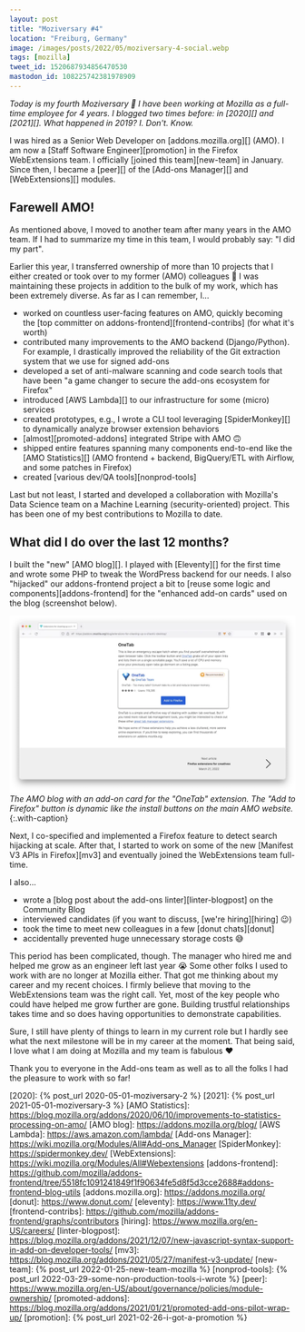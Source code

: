 ```yaml
---
layout: post
title: "Moziversary #4"
location: "Freiburg, Germany"
image: /images/posts/2022/05/moziversary-4-social.webp
tags: [mozilla]
tweet_id: 1520687934856470530
mastodon_id: 108225742381978909
---
```


_Today is my fourth Moziversary 🎂 I have been working at Mozilla as a full-time
employee for 4 years. I blogged two times before: in [2020][] and [2021][]. What
happened in 2019? I. Don't. Know._

I was hired as a Senior Web Developer on [addons.mozilla.org][] (AMO). I am now
a [Staff Software Engineer][promotion] in the Firefox WebExtensions team. I
officially [joined this team][new-team] in January. Since then, I became a
[peer][] of the [Add-ons Manager][] and [WebExtensions][] modules.

## Farewell AMO!

As mentioned above, I moved to another team after many years in the AMO team.
If I had to summarize my time in this team, I would probably say: "I did my
part".

Earlier this year, I transferred ownership of more than 10 projects that I
either created or took over to my former (AMO) colleagues 😬 I was maintaining
these projects in addition to the bulk of my work, which has been extremely
diverse. As far as I can remember, I...

- worked on countless user-facing features on AMO, quickly becoming the [top
  committer on addons-frontend][frontend-contribs] (for what it's worth)
- contributed many improvements to the AMO backend (Django/Python). For
  example, I drastically improved the reliability of the Git extraction system
  that we use for signed add-ons
- developed a set of anti-malware scanning and code search tools that have
  been "a game changer to secure the add-ons ecosystem for Firefox"
- introduced [AWS Lambda][] to our infrastructure for some (micro) services
- created prototypes, e.g., I wrote a CLI tool leveraging [SpiderMonkey][]
  to dynamically analyze browser extension behaviors
- [almost][promoted-addons] integrated Stripe with AMO 🙃
- shipped entire features spanning many components end-to-end like the [AMO
  Statistics][] (AMO frontend + backend, BigQuery/ETL with Airflow, and some
  patches in Firefox)
- created [various dev/QA tools][nonprod-tools]

Last but not least, I started and developed a collaboration with Mozilla's Data
Science team on a Machine Learning (security-oriented) project. This has been
one of my best contributions to Mozilla to date.

## What did I do over the last 12 months?

I built the "new" [AMO blog][]. I played with [Eleventy][] for the first time
and wrote some PHP to tweak the WordPress backend for our needs. I also
"hijacked" our addons-frontend project a bit to [reuse some logic and
components][addons-frontend] for the "enhanced add-on cards" used on the blog
(screenshot below).

![](/images/posts/2022/05/amo-blog.webp)
_The AMO blog with an add-on card for the "OneTab" extension. The "Add to
Firefox" button is dynamic like the install buttons on the main AMO website._
{:.with-caption}

Next, I co-specified and implemented a Firefox feature to detect search
hijacking at scale. After that, I started to work on some of the new [Manifest
V3 APIs in Firefox][mv3] and eventually joined the WebExtensions team full-time.

I also...

- wrote a [blog post about the add-ons linter][linter-blogpost] on the Community
  Blog
- interviewed candidates (if you want to discuss, [we're hiring][hiring] 😉)
- took the time to meet new colleagues in a few [donut chats][donut]
- accidentally prevented huge unnecessary storage costs 😅

This period has been complicated, though. The manager who hired me and helped
me grow as an engineer left last year 😭 Some other folks I used to work with
are no longer at Mozilla either. That got me thinking about my career and my
recent choices. I firmly believe that moving to the WebExtensions team was the
right call. Yet, most of the key people who could have helped me grow further
are gone. Building trustful relationships takes time and so does having
opportunities to demonstrate capabilities.

Sure, I still have plenty of things to learn in my current role but I hardly
see what the next milestone will be in my career at the moment. That being
said, I love what I am doing at Mozilla and my team is fabulous ❤️

Thank you to everyone in the Add-ons team as well as to all the folks I had the
pleasure to work with so far!

[2020]: {% post_url 2020-05-01-moziversary-2 %}
[2021]: {% post_url 2021-05-01-moziversary-3 %}
[AMO Statistics]: https://blog.mozilla.org/addons/2020/06/10/improvements-to-statistics-processing-on-amo/
[AMO blog]: https://addons.mozilla.org/blog/
[AWS Lambda]: https://aws.amazon.com/lambda/
[Add-ons Manager]: https://wiki.mozilla.org/Modules/All#Add-ons_Manager
[SpiderMonkey]: https://spidermonkey.dev/
[WebExtensions]: https://wiki.mozilla.org/Modules/All#Webextensions
[addons-frontend]: https://github.com/mozilla/addons-frontend/tree/5518fc1091241849f1f90634fe5d8f5d3cce2688#addons-frontend-blog-utils
[addons.mozilla.org]: https://addons.mozilla.org/
[donut]: https://www.donut.com/
[eleventy]: https://www.11ty.dev/
[frontend-contribs]: https://github.com/mozilla/addons-frontend/graphs/contributors
[hiring]: https://www.mozilla.org/en-US/careers/
[linter-blogpost]: https://blog.mozilla.org/addons/2021/12/07/new-javascript-syntax-support-in-add-on-developer-tools/
[mv3]: https://blog.mozilla.org/addons/2021/05/27/manifest-v3-update/
[new-team]: {% post_url 2022-01-25-new-team-mozilla %}
[nonprod-tools]: {% post_url 2022-03-29-some-non-production-tools-i-wrote %}
[peer]: https://www.mozilla.org/en-US/about/governance/policies/module-ownership/
[promoted-addons]: https://blog.mozilla.org/addons/2021/01/21/promoted-add-ons-pilot-wrap-up/
[promotion]: {% post_url 2021-02-26-i-got-a-promotion %}
